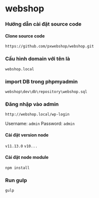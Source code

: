 # webshop
### Hướng dẫn cài đặt source code
#### Clone source code
`https://github.com/pxwebshop/webshop.git`

### Cấu hình domain với tên là
`webshop.local`

### import DB trong phpmyadmin
`webshop\dev\db\repository\webshop.sql`

### Đăng nhập vào admin
`http://webshop.local/wp-login`

Username: `admin`
Password: `admin`

#### Cài đặt version node
`v11.13.0`
`v10...`

#### Cài đặt node module
`npm install`
 
### Run gulp
`gulp`
